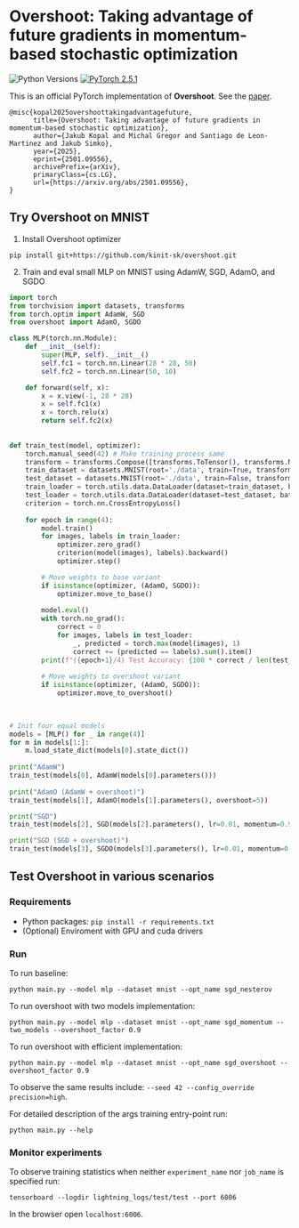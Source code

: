 # Overshoot: Taking advantage of future gradients in momentum-based stochastic optimization

![Python Versions](https://img.shields.io/badge/python-3.11%20%7C%203.12%20%7C%203.13-blue)
[![PyTorch 2.5.1](https://img.shields.io/badge/PyTorch-2.5.1-brightgreen)](https://pytorch.org/get-started/previous-versions/)

This is an official PyTorch implementation of **Overshoot**. See the [paper](https://arxiv.org/abs/2501.09556).

```
@misc{kopal2025overshoottakingadvantagefuture,
      title={Overshoot: Taking advantage of future gradients in momentum-based stochastic optimization}, 
      author={Jakub Kopal and Michal Gregor and Santiago de Leon-Martinez and Jakub Simko},
      year={2025},
      eprint={2501.09556},
      archivePrefix={arXiv},
      primaryClass={cs.LG},
      url={https://arxiv.org/abs/2501.09556}, 
}
```

## Try Overshoot on MNIST

1. Install Overshoot optimizer
```
pip install git+https://github.com/kinit-sk/overshoot.git
```
2. Train and eval small MLP on MNIST using AdamW, SGD, AdamO, and SGDO

```python
import torch
from torchvision import datasets, transforms
from torch.optim import AdamW, SGD
from overshoot import AdamO, SGDO

class MLP(torch.nn.Module):
    def __init__(self):
        super(MLP, self).__init__()
        self.fc1 = torch.nn.Linear(28 * 28, 50)
        self.fc2 = torch.nn.Linear(50, 10)

    def forward(self, x):
        x = x.view(-1, 28 * 28)
        x = self.fc1(x)
        x = torch.relu(x)
        return self.fc2(x)
        
        
def train_test(model, optimizer):
    torch.manual_seed(42) # Make training process same
    transform = transforms.Compose([transforms.ToTensor(), transforms.Normalize((0.5,), (0.5,))])
    train_dataset = datasets.MNIST(root='./data', train=True, transform=transform, download=True)
    test_dataset = datasets.MNIST(root='./data', train=False, transform=transform)
    train_loader = torch.utils.data.DataLoader(dataset=train_dataset, batch_size=64, shuffle=True)
    test_loader = torch.utils.data.DataLoader(dataset=test_dataset, batch_size=64, shuffle=False)
    criterion = torch.nn.CrossEntropyLoss()
    
    for epoch in range(4):
        model.train()
        for images, labels in train_loader:
            optimizer.zero_grad()
            criterion(model(images), labels).backward()
            optimizer.step()

        # Move weights to base variant
        if isinstance(optimizer, (AdamO, SGDO)):
            optimizer.move_to_base() 
            
        model.eval()
        with torch.no_grad():
            correct = 0
            for images, labels in test_loader:
                _, predicted = torch.max(model(images), 1)
                correct += (predicted == labels).sum().item()
        print(f"({epoch+1}/4) Test Accuracy: {100 * correct / len(test_loader.dataset):.2f}%")
        
        # Move weights to overshoot variant
        if isinstance(optimizer, (AdamO, SGDO)):
            optimizer.move_to_overshoot() 
            

        
# Init four equal models
models = [MLP() for _ in range(4)]
for m in models[1:]:
    m.load_state_dict(models[0].state_dict())
    
print("AdamW")
train_test(models[0], AdamW(models[0].parameters()))
    
print("AdamO (AdamW + overshoot)")
train_test(models[1], AdamO(models[1].parameters(), overshoot=5))

print("SGD")
train_test(models[2], SGD(models[2].parameters(), lr=0.01, momentum=0.9))

print("SGD (SGD + overshoot)")
train_test(models[3], SGDO(models[3].parameters(), lr=0.01, momentum=0.9, overshoot=5))
```
## Test Overshoot in various scenarios

### Requirements

 - Python packages: `pip install -r requirements.txt`
 - (Optional) Enviroment with GPU and cuda drivers

### Run

To run baseline:
```
python main.py --model mlp --dataset mnist --opt_name sgd_nesterov
```
To run overshoot with two models implementation:
```
python main.py --model mlp --dataset mnist --opt_name sgd_momentum --two_models --overshoot_factor 0.9
```
To run overshoot with efficient implementation:
```
python main.py --model mlp --dataset mnist --opt_name sgd_overshoot --overshoot_factor 0.9
```
To observe the same results include: `--seed 42 --config_override precision=high`.

For detailed description of the args training entry-point run:
```
python main.py --help
```

### Monitor experiments
To observe training statistics when neither `experiment_name` nor `job_name` is specified run:
```
tensorboard --logdir lightning_logs/test/test --port 6006
```
In the browser open `localhost:6006`.


